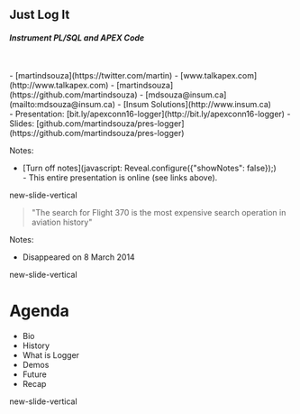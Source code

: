 ## Just Log It

#### <span style="font-style:italic">Instrument PL/SQL and APEX Code  </span>

</br>
<p class="no-bullet"></p>
- <i class="fa fa-twitter"></i> [martindsouza](https://twitter.com/martin)
- <i class="fa fa-rss"></i> [www.talkapex.com](http://www.talkapex.com)
- <i class="fa fa-github"></i> [martindsouza](https://github.com/martindsouza)
- <i class="fa fa-envelope-o"></i> [mdsouza@insum.ca](mailto:mdsouza@insum.ca)
- <i class="fa fa-building-o"></i> [Insum Solutions](http://www.insum.ca)

</br>
- Presentation: [bit.ly/apexconn16-logger](http://bit.ly/apexconn16-logger)
- Slides: [github.com/martindsouza/pres-logger](https://github.com/martindsouza/pres-logger)

Notes:
- [Turn off notes](javascript: Reveal.configure({"showNotes": false}&#41;;)
</br>- This entire presentation is online (see links above).


new-slide-vertical
<!-- .slide: data-background="./www/img/mh370.jpg" -->

> "The search for Flight 370 is the most expensive search operation in aviation history"<!-- .element: class="fragment" data-fragment-index="1" style="position: absolute; top:260px; right: -400px;width: 1300px;" -->

Notes:
- Disappeared on 8 March 2014


new-slide-vertical
# Agenda

- Bio
- History
- What is Logger
- Demos
- Future
- Recap


new-slide-vertical

# <i class="fa fa-question fa-3x"></i>

